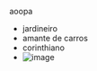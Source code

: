 aoopa 
-  jardineiro
-  amante de  carros
-  corinthiano
-  ![image](https://github.com/nogueira07/nogueira07/assets/127758947/78d48305-08bd-4004-8499-9aa9d1c357c5)

